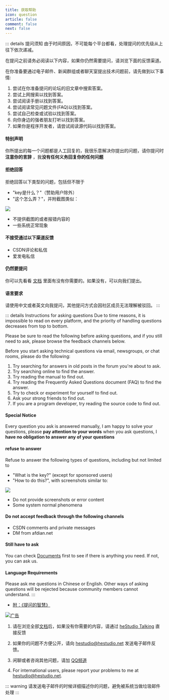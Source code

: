 ```yaml
---
title: 获取帮助
icon: question
article: false
comment: false
next: false
---
```


::: details 提问须知
由于时间原因，不可能每个平台都看，处理提问的优先级从上往下依次递减。

在提问之前请务必阅读以下内容，如果你仍然需要提问，请浏览下面的反馈渠道。

在你准备要通过电子邮件、新闻群组或者聊天室提出技术问题前，请先做到以下事情:
1. 尝试在你准备提问的论坛的旧文章中搜索答案。
2. 尝试上网搜索以找到答案。
3. 尝试阅读手册以找到答案。
4. 尝试阅读常见问题文件(FAQ)以找到答案。
5. 尝试自己检查或试验以找到答案。
6. 向你身边的强者朋友打听以找到答案。
7. 如果你是程序开发者，请尝试阅读源代码以找到答案。

#### 特别声明
你所提出的每一个问题都是人工回复的，我很乐意解决你提出的问题，请你提问时**注意你的言辞** ，我**没有任何义务回复你的任何问题**

#### 拒绝回答
拒绝回答以下类型的问题，包括但不限于
- "key是什么？"（赞助用户除外）
- "这个怎么弄？"，并附截图类似：

![](https://image.hestudio.net/img/2022/12/11/6395a115191d3.jpg)

- 不提供截图的或者报错内容的
- 一些系统正常现象

#### 不接受通过以下渠道反馈
- CSDN评论和私信
- 爱发电私信

#### 仍然要提问
你可以先看看 [文档](/docs/) 里面有没有你需要的。如果没有，可以向我们提出。

#### 语言要求
请使用中文或者英文向我提问，其他提问方式会因社区成员无法理解被驳回。
:::

::: details Instructions for asking questions
Due to time reasons, it is impossible to read on every platform, and the priority of handling questions decreases from top to bottom.

Please be sure to read the following before asking questions, and if you still need to ask, please browse the feedback channels below.

Before you start asking technical questions via email, newsgroups, or chat rooms, please do the following:
1. Try searching for answers in old posts in the forum you're about to ask.
2. Try searching online to find the answer.
3. Try reading the manual to find out.
4. Try reading the Frequently Asked Questions document (FAQ) to find the answer.
5. Try to check or experiment for yourself to find out.
6. Ask your strong friends to find out.
7. If you are a program developer, try reading the source code to find out.

#### Special Notice
Every question you ask is answered manually, I am happy to solve your questions, please **pay attention to your words** when you ask questions, I **have no obligation to answer any of your questions**

#### refuse to answer
Refuse to answer the following types of questions, including but not limited to
- "What is the key?" (except for sponsored users)
- "How to do this?", with screenshots similar to:

![](https://image.hestudio.net/img/2022/12/11/6395a115191d3.jpg)

- Do not provide screenshots or error content
- Some system normal phenomena

#### Do not accept feedback through the following channels
- CSDN comments and private messages
- DM from afdian.net

#### Still have to ask
You can check [Documents](/docs/) first to see if there is anything you need. If not, you can ask us.

#### Language Requirements
Please ask me questions in Chinese or English. Other ways of asking questions will be rejected because community members cannot understand.
:::

- [附：《提问的智慧》](/posts/how-to-ask-question.html)

[![广告](https://image.hestudio.net/i/2024/03/05/65e5f73783b72.png)](https://haokawx.lot-ml.com/Product/index/502034)

<ExternalJumpCard buttontext="通过 微信客服 反馈" link="https://work.weixin.qq.com/kfid/kfcbe17894dfd6c78f2" />

1. 请在浏览全部[文档](/docs/)后，如果没有你需要的内容，请通过 [heStudio Talking](/talking) 直接反馈

2. 如果你的问题不方便公开，请向 [hestudio@hestudio.net](mailto:hestudio@hestudio.net) 发送电子邮件反馈。

3. 闲聊或者咨询其他问题，请加 [QQ频道](https://pd.qq.com/s/am85w6nbs)

4. For international users, please report your problems to me at [hestudio@hestudio.net](mailto:hestudio@hestudio.net).

::: warning
请发送电子邮件的时候详细描述你的问题，避免被系统当做垃圾邮件处理
:::


